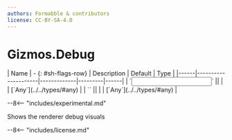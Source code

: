 ```yaml
---
authors: Formabble & contributors
license: CC-BY-SA-4.0
---
```



# Gizmos.Debug

<div class="sh-parameters" markdown="1">
| Name | - {: #sh-flags-row} | Description | Default | Type |
|------|---------------------|-------------|---------|------|
| `<input>` || | | [`Any`](../../types/#any) |
| `<output>` || | | [`Any`](../../types/#any) |

</div>

--8<-- "includes/experimental.md"

Shows the renderer debug visuals

--8<-- "includes/license.md"


